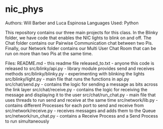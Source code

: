 # nic_phys

Authors: Will Barber and Luca Espinosa
Languages Used: Python

This repository contains our three main projects for this class. In the Blinky folder, we have code that enables the NIC lights to blink on and off. The Chat folder contains our Pairwise Communication chat between two Pis. Finally, our Network folder contains our Multi User Chat Room that can be run on more than two Pis at the same time.

Files:
README.md - this readme file
released_to.txt - anyone this code is released to
src/blinky/api.py - library module provides send and receives methods
src/blinky/blinky.py - experimenting with blinking the lights
src/blinky/light.py - main file that runs the functions in api.py
src/chat/send.py - contains the logic for sending a message as bits across the link layer
src/chat/receive.py - contains the logic for receiving the message and displaying it to the user
src/chat/run_chat.py - main file that uses threads to run send and receive at the same time
src/network/lib.py - contains different Processes for each port to send and receive from
src/network/receive.py - receives messages and adds them to the Queue
src/network/run_chat.py - contains a Receive Process and a Send Process to run simultaneously

